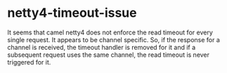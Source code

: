 # netty4-timeout-issue
It seems that camel netty4 does not enforce the read timeout for every single request. It appears to be channel specific. 
So, if the response for a channel is received, the timeout handler is removed for it and if a subsequent request uses the same channel, the read timeout is never triggered for it.
